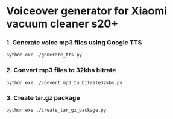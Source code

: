 # Voiceover generator for Xiaomi vacuum cleaner s20+

### 1. Generate voice mp3 files using Google TTS
`python.exe ./generate_tts.py`

### 2. Convert mp3 files to 32kbs bitrate 
`python.exe ./convert_mp3_to_bitrate32kbs.py`

### 3. Create tar.gz package
`python.exe ./create_tar_gz_package.py`
